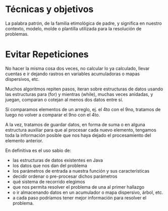 # Técnicas y objetivos

La palabra patrón, de la familia etimológica de padre, y significa en nuestro contexto, modelo, molde o plantilla utilizada para la resolución de problemas.

# Evitar Repeticiones

No hacer la misma cosa dos veces, no calcular lo ya calculado, llevar cuentas e ir dejando rastros en variables acumuladoras o mapas dispersivos, etc.

Muchos algoritmos repiten pasos, iteran sobre estructuras de datos usando las estructuras para (for) y mientras (while), muchas veces anidadas, y juegan, comparan o cotejan al menos dos datos entre sí.

Si comparamos elementos de un arreglo, ej. el 4to con el 9no, tratamos de luego no volver a comparar el 9no con el 4to.

A la vez, tratamos de guardar datos, en forma de suma o en alguna estructura auxiliar para que al procesar cada nuevo elemento, tengamos toda la información posible que nos haya dejado el procesamiento del elemento anterior.

En definitiva es el uso sabio de:
- las estructuras de datos existentes en Java
- los datos que nos dan del problema
- los parámetros de entrada a nuestra función y sus características
- decidir ordenar o pre-procesar dichos parámetros
- qué sistema de recorrido elegimos
- que nos permita resolver el problema de una al primer hallazgo
- o ir almacenando datos en un acumulador o mapa dispersivo, árbol, etc.
- a cada paso podríamos tener mejor información para resolver el problema.

